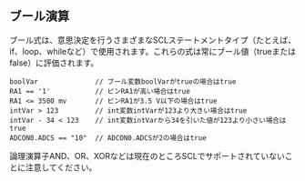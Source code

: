 ## ブール演算
ブール式は、意思決定を行うさまざまなSCLステートメントタイプ（たとえば、if、loop、whileなど）で使用されます。これらの式は常にブール値（trueまたはfalse）に評価されます。

```scl
boolVar              // ブール変数boolVarがtrueの場合はtrue
RA1 == '1'           // ピンRA1が高い場合はtrue
RA1 <= 3500 mv       // ピンRA1が3.5 V以下の場合はtrue
intVar > 123         // int変数intVarが123より大きい場合はtrue
intVar - 34 < 123    // int変数intVarから34を引いた値が123より小さい場合はtrue
ADCON0.ADCS == "10"  // ADCON0.ADCSが2の場合はtrue
```

論理演算子AND、OR、XORなどは現在のところSCLでサポートされていないことに注意してください。